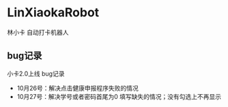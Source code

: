 # LinXiaokaRobot
林小卡 自动打卡机器人
## bug记录
小卡2.0上线 bug记录
- 10月26号：解决点击健康申报程序失败的情况
- 10月27号：解决学号或者密码首尾为0 填写缺失的情况；没有勾选上不再显示
